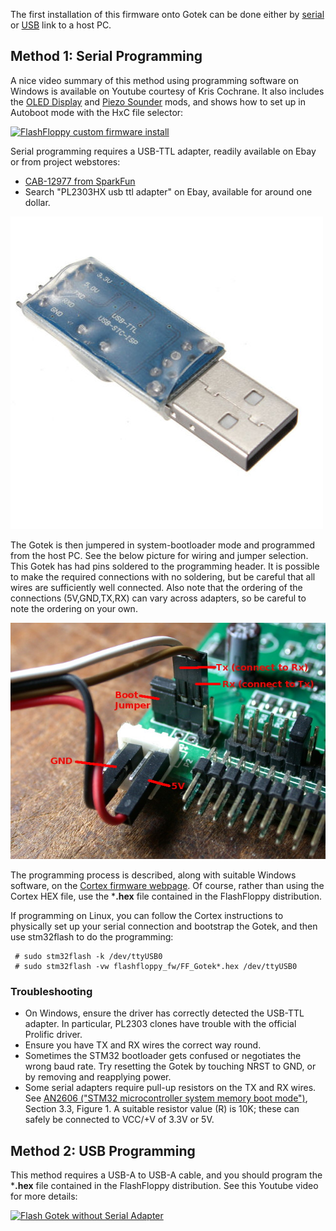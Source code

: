 The first installation of this firmware onto Gotek can be done either
by [serial](#method-1-serial-programming) or
[USB](#method-2-usb-programming) link to a host PC.

## Method 1: Serial Programming

A nice video summary of this method using programming software on
Windows is available on Youtube courtesy of Kris Cochrane. It also
includes the [OLED Display](Hardware-Mods#oled-display) and
[Piezo Sounder](Hardware-Mods#speaker) mods, and shows how to set up
in Autoboot mode with the HxC file selector:

[![FlashFloppy custom firmware install](http://img.youtube.com/vi/-K31S2xqZIk/0.jpg)](http://www.youtube.com/watch?v=-K31S2xqZIk "FlashFloppy custom firmware install")

Serial programming requires a USB-TTL adapter, readily available on
Ebay or from project webstores:
- [CAB-12977 from SparkFun](https://www.sparkfun.com/products/12977)
- Search "PL2303HX usb ttl adapter" on Ebay, available for around one dollar.

![USB-TTL Adapter](assets/usbttl.jpg)

The Gotek is then jumpered in system-bootloader mode and programmed
from the host PC. See the below picture for wiring and jumper
selection. This Gotek has had pins soldered to the programming
header. It is possible to make the required connections with no
soldering, but be careful that all wires are sufficiently well
connected. Also note that the ordering of the connections
(5V,GND,TX,RX) can vary across adapters, so be careful to note the
ordering on your own.

![Programming header](assets/programming_header.jpg)

The programming process is described, along with suitable
Windows software, on the
[Cortex firmware webpage](https://cortexamigafloppydrive.wordpress.com).
Of course, rather than using the Cortex HEX file, use the ***.hex** file
contained in the FlashFloppy distribution.

If programming on Linux, you can follow the Cortex instructions to
physically set up your serial connection and bootstrap the Gotek, and
then use stm32flash to do the programming:

```
 # sudo stm32flash -k /dev/ttyUSB0
 # sudo stm32flash -vw flashfloppy_fw/FF_Gotek*.hex /dev/ttyUSB0
```

### Troubleshooting
- On Windows, ensure the driver has correctly detected the USB-TTL
  adapter. In particular, PL2303 clones have trouble with the official
  Prolific driver.
- Ensure you have TX and RX wires the correct way round.
- Sometimes the STM32 bootloader gets confused or negotiates the wrong
  baud rate. Try resetting the Gotek by touching NRST to GND, or
  by removing and reapplying power.
- Some serial adapters require pull-up resistors on the TX and RX
  wires. See [AN2606 ("STM32 microcontroller system memory boot
  mode")][an2606], Section 3.3, Figure 1. A suitable resistor value
  (R) is 10K; these can safely be connected to VCC/+V of 3.3V or 5V.

## Method 2: USB Programming

This method requires a USB-A to USB-A cable, and you should program
the ***.hex** file contained in the FlashFloppy distribution. See this
Youtube video for more details:

[![Flash Gotek without Serial Adapter](http://img.youtube.com/vi/yUOyZB9cro4/0.jpg)](http://www.youtube.com/watch?v=yUOyZB9cro4 "Flash Gotek without Serial Adapter")

[an2606]: http://www.st.com/resource/en/application_note/cd00167594.pdf
